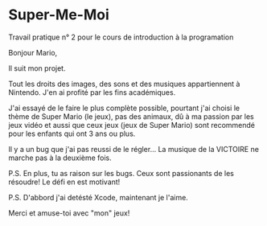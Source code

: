 # Super-Me-Moi
Travail pratique n° 2 pour le cours de introduction à la programation

Bonjour Mario,

Il suit mon projet.

Tout les droits des images, des sons et des musiques appartiennent à Nintendo. J'en ai profité par les fins académiques.

J'ai essayé de le faire le plus complète possible, pourtant j'ai choisi le thème de Super Mario (le jeux), pas des animaux, dû
à ma passion par les jeux vidéo et aussi que ceux jeux (jeux de Super Mario) sont recommendé pour les enfants qui ont 3 ans ou plus.

Il y a un bug que j'ai pas reussi de le régler... La musique de la VICTOIRE ne marche pas à la deuxième fois.

P.S. En plus, tu as raison sur les bugs. Ceux sont passionants de les résoudre! Le défi en est motivant!

P.S. D'abbord j'ai detésté Xcode, maintenant je l'aime.

Merci et amuse-toi avec "mon" jeux!
